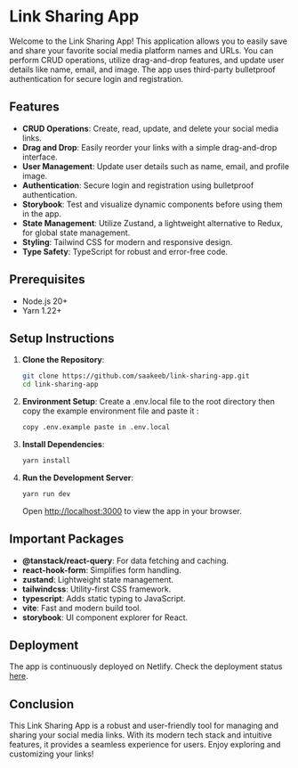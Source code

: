 # Link Sharing App

Welcome to the Link Sharing App! This application allows you to easily save and share your favorite social media platform names and URLs. You can perform CRUD operations, utilize drag-and-drop features, and update user details like name, email, and image. The app uses third-party bulletproof authentication for secure login and registration.

## Features

- **CRUD Operations**: Create, read, update, and delete your social media links.
- **Drag and Drop**: Easily reorder your links with a simple drag-and-drop interface.
- **User Management**: Update user details such as name, email, and profile image.
- **Authentication**: Secure login and registration using bulletproof authentication.
- **Storybook**: Test and visualize dynamic components before using them in the app.
- **State Management**: Utilize Zustand, a lightweight alternative to Redux, for global state management.
- **Styling**: Tailwind CSS for modern and responsive design.
- **Type Safety**: TypeScript for robust and error-free code.

## Prerequisites

- Node.js 20+
- Yarn 1.22+

## Setup Instructions

1. **Clone the Repository**:
   ```bash
   git clone https://github.com/saakeeb/link-sharing-app.git
   cd link-sharing-app
   ```

2. **Environment Setup**:
   Create a .env.local file to the root directory then copy the example environment file and paste it :
   ```bash
   copy .env.example paste in .env.local
   ```

3. **Install Dependencies**:
   ```bash
   yarn install
   ```

4. **Run the Development Server**:
   ```bash
   yarn run dev
   ```
   Open [http://localhost:3000](http://localhost:3000) to view the app in your browser.

## Important Packages

- **@tanstack/react-query**: For data fetching and caching.
- **react-hook-form**: Simplifies form handling.
- **zustand**: Lightweight state management.
- **tailwindcss**: Utility-first CSS framework.
- **typescript**: Adds static typing to JavaScript.
- **vite**: Fast and modern build tool.
- **storybook**: UI component explorer for React.

## Deployment

The app is continuously deployed on Netlify. Check the deployment status [here](https://app.netlify.com/sites/links-sharing-app/deploys).

## Conclusion

This Link Sharing App is a robust and user-friendly tool for managing and sharing your social media links. With its modern tech stack and intuitive features, it provides a seamless experience for users. Enjoy exploring and customizing your links!